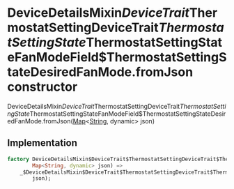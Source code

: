 


# DeviceDetailsMixin$DeviceTrait$ThermostatSettingDeviceTrait$ThermostatSettingState$ThermostatSettingStateFanModeField$ThermostatSettingStateDesiredFanMode.fromJson constructor







DeviceDetailsMixin$DeviceTrait$ThermostatSettingDeviceTrait$ThermostatSettingState$ThermostatSettingStateFanModeField$ThermostatSettingStateDesiredFanMode.fromJson([Map](https://api.dart.dev/stable/2.12.3/dart-core/Map-class.html)&lt;[String](https://api.dart.dev/stable/2.12.3/dart-core/String-class.html), dynamic> json)





## Implementation

```dart
factory DeviceDetailsMixin$DeviceTrait$ThermostatSettingDeviceTrait$ThermostatSettingState$ThermostatSettingStateFanModeField$ThermostatSettingStateDesiredFanMode.fromJson(
        Map<String, dynamic> json) =>
    _$DeviceDetailsMixin$DeviceTrait$ThermostatSettingDeviceTrait$ThermostatSettingState$ThermostatSettingStateFanModeField$ThermostatSettingStateDesiredFanModeFromJson(
        json);
```







